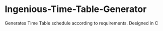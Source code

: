 # Ingenious-Time-Table-Generator
Generates Time Table schedule according to requirements. Designed in C
